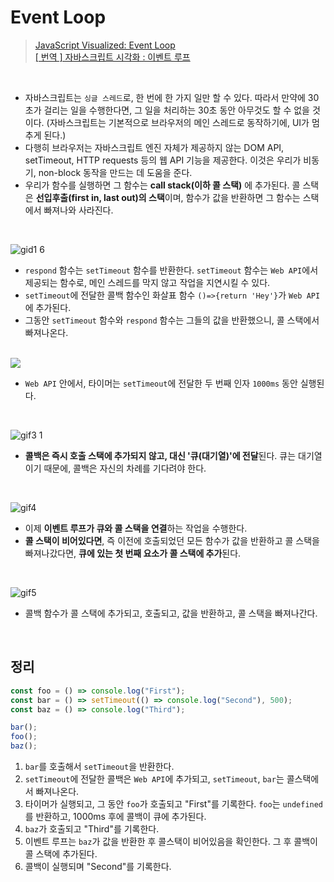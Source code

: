# Event Loop

> [JavaScript Visualized: Event Loop](https://dev.to/lydiahallie/javascript-visualized-event-loop-3dif)    
> [[ 번역 ] 자바스크립트 시각화 : 이벤트 루프](https://velog.io/@jjunyjjuny/%EB%B2%88%EC%97%AD-%EC%9E%90%EB%B0%94%EC%8A%A4%ED%81%AC%EB%A6%BD%ED%8A%B8-%EC%8B%9C%EA%B0%81%ED%99%94-%EC%9D%B4%EB%B2%A4%ED%8A%B8-%EB%A3%A8%ED%94%84)

<br/>

- 자바스크립트는 `싱글 스레드`로, 한 번에 한 가지 일만 할 수 있다. 따라서 만약에 30초가 걸리는 일을 수행한다면, 그 일을 처리하는 30초 동안 아무것도 할 수 없을 것이다. (자바스크립트는 기본적으로 브라우저의 메인 스레드로 동작하기에, UI가 멈추게 된다.)
- 다행히 브라우저는 자바스크립트 엔진 자체가 제공하지 않는 DOM API, setTimeout, HTTP requests 등의 웹 API 기능을 제공한다. 이것은 우리가 비동기, non-block 동작을 만드는 데 도움을 준다.
- 우리가 함수를 실행하면 그 함수는 **call stack(이하 콜 스택)** 에 추가된다. 콜 스택은 **선입후출(first in, last out)의 스택**이며, 함수가 값을 반환하면 그 함수는 스택에서 빠져나와 사라진다.

<br/>

![gid1 6](https://github.com/heereal/Frontend_Dev_Articles/assets/117061017/38e9084b-baf7-4f1e-9c63-e9c1da9db85f)
- `respond` 함수는 `setTimeout` 함수를 반환한다. `setTimeout` 함수는 `Web API`에서 제공되는 함수로, 메인 스레드를 막지 않고 작업을 지연시킬 수 있다.
- `setTimeout`에 전달한 콜백 함수인 화살표 함수 `()=>{return 'Hey'}`가 `Web API`에 추가된다.
- 그동안 `setTimeout` 함수와 `respond` 함수는 그들의 값을 반환했으니, 콜 스택에서 빠져나온다.

<br/>

<img src="https://github.com/heereal/Frontend_Dev_Articles/assets/117061017/a660b3a2-81a5-41c0-b10d-e7cccfa15538">

- `Web API` 안에서, 타이머는 `setTimeout`에 전달한 두 번째 인자 `1000ms` 동안 실행된다.

<br/>

![gif3 1](https://github.com/heereal/Frontend_Dev_Articles/assets/117061017/a7546824-e8da-4fa9-bb6c-3011b8aacc85)
- **콜백은 즉시 호출 스택에 추가되지 않고, 대신 '큐(대기열)'에 전달**된다. 큐는 대기열이기 때문에, 콜백은 자신의 차례를 기다려야 한다.

<br/>

![gif4](https://github.com/heereal/Frontend_Dev_Articles/assets/117061017/81903437-cc49-466b-8450-6c96acb2727b)
- 이제 **이벤트 루프가 큐와 콜 스택을 연결**하는 작업을 수행한다.
- **콜 스택이 비어있다면**, 즉 이전에 호출되었던 모든 함수가 값을 반환하고 콜 스택을 빠져나갔다면, **큐에 있는 첫 번째 요소가 콜 스택에 추가**된다.

<br/>

![gif5](https://github.com/heereal/Frontend_Dev_Articles/assets/117061017/ba58ca00-ff28-427d-99a1-6937f98a3c7d)
- 콜백 함수가 콜 스택에 추가되고, 호출되고, 값을 반환하고, 콜 스택을 빠져나간다.

<br/>

## 정리
```javascript
const foo = () => console.log("First");
const bar = () => setTimeout(() => console.log("Second"), 500);
const baz = () => console.log("Third");

bar();
foo();
baz();
```
1. `bar`를 호출해서 `setTimeout`을 반환한다.
2. `setTimeout`에 전달한 콜백은 `Web API`에 추가되고, `setTimeout`, `bar`는 콜스택에서 빠져나온다.
3. 타이머가 실행되고, 그 동안 `foo`가 호출되고 "First"를 기록한다. `foo`는 `undefined`를 반환하고, 1000ms 후에 콜백이 큐에 추가된다.
4. `baz`가 호출되고 "Third"를 기록한다.
5. 이벤트 루프는 `baz`가 값을 반환한 후 콜스택이 비어있음을 확인한다. 그 후 콜백이 콜 스택에 추가된다.
6. 콜백이 실행되며 "Second"를 기록한다.
